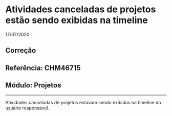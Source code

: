 # Atividades canceladas de projetos estão sendo exibidas na timeline
17/07/2020
## Correção
## Referência: CHM46715
## Módulo: Projetos
***

Atividades canceladas de projetos estavam sendo exibidas na timeline do usuário responsável.